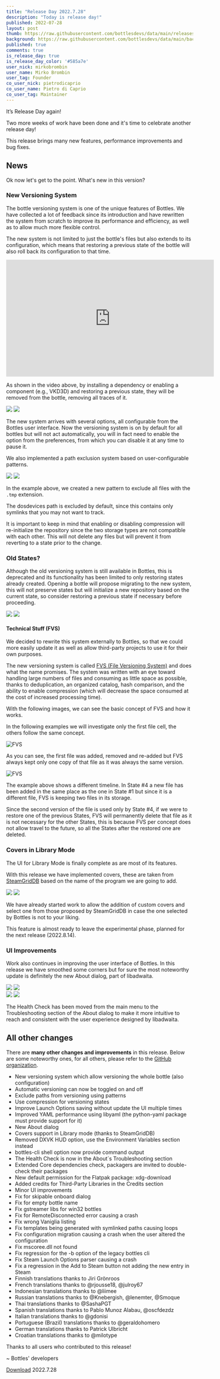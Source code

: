 ```yaml
---
title: "Release Day 2022.7.28"
description: "Today is release day!"
published: 2022-07-28
layout: post
thumb: https://raw.githubusercontent.com/bottlesdevs/data/main/releases/2022.7.28/release-day.png
background: https://raw.githubusercontent.com/bottlesdevs/data/main/backgrounds/2022.7.28.png
published: true
comments: true
is_release_day: true
is_release_day_color: '#585a7e'
user_nick: mirkobrombin
user_name: Mirko Brombin
user_tag: Founder
co_user_nick: pietrodicaprio
co_user_name: Pietro di Caprio
co_user_tag: Maintainer
---
```


It’s Release Day again!

Two more weeks of work have been done and it's time to celebrate another release day!

This release brings many new features, performance improvements and bug fixes.

## News
Ok now let's get to the point. What's new in this version?

### New Versioning System
The bottle versioning system is one of the unique features of Bottles. We have 
collected a lot of feedback since its introduction and have rewritten the system 
from scratch to improve its performance and efficiency, as well as to allow much 
more flexible control.

The new system is not limited to just the bottle's files but also extends to its 
configuration, which means that restoring a previous state of the bottle will 
also roll back its configuration to that time.

<div class="video-frame"><iframe width="560" height="315" src="https://www.youtube.com/embed/astxMzyxk0E" title="YouTube video player" frameborder="0" allow="accelerometer; autoplay; clipboard-write; encrypted-media; gyroscope; picture-in-picture" allowfullscreen></iframe></div>

As shown in the video above, by installing a dependency or enabling a component 
(e.g., VKD3D) and restoring a previous state, they will be removed from the 
bottle, removing all traces of it.

<img tooltip="Bottles Versioning Preferences" class="on-light" src="/uploads/bottles-fvs-prefs.png" />
<img tooltip="Bottles Versioning Preferences (dark)" class="on-dark" src="/uploads/bottles-fvs-prefs-dark.png" />

The new system arrives with several options, all configurable from the Bottles 
user interface. Now the versioning system is on by default for all bottles but 
will not act automatically, you will in fact need to enable the option from 
the preferences, from which you can disable it at any time to pause it.

We also implemented a path exclusion system based on user-configurable patterns.

<img tooltip="Bottles Versioning Exclusion Patterns" class="on-light" src="/uploads/bottles-fvs-ignore-patterns.png" />
<img tooltip="Bottles Versioning Exclusion Patterns (dark)" class="on-dark" src="/uploads/bottles-fvs-ignore-patterns-dark.png" />

In the example above, we created a new pattern to exclude all files with the 
`.tmp` extension.

The dosdevices path is excluded by default, since this contains only symlinks 
that you may not want to track.

It is important to keep in mind that enabling or disabling compression will 
re-initialize the repository since the two storage types are not compatible 
with each other. This will not delete any files but will prevent it from 
reverting to a state prior to the change.

### Old States?
Although the old versioning system is still available in Bottles, this is 
deprecated and its functionality has been limited to only restoring states 
already created. Opening a bottle will propose migrating to the new system, 
this will not preserve states but will initialize a new repository based on 
the current state, so consider restoring a previous state if necessary before 
proceeding.

<img tooltip="Bottles Versioning Migration" class="on-light" src="/uploads/bottles-fvs-migration.png" />
<img tooltip="Bottles Versioning Migration (dark)" class="on-dark" src="/uploads/bottles-fvs-migration-dark.png" />

#### Technical Stuff (FVS)
We decided to rewrite this system externally to Bottles, so that we could more 
easily update it as well as allow third-party projects to use it for their own 
purposes.

The new versioning system is called [FVS (File Versioning System)](https://github.com/mirkobrombin/FVS) 
and does what the name promises. The system was written with an eye toward 
handling large numbers of files and consuming as little space as possible, 
thanks to deduplication, an organized catalog, hash comparison, and the ability 
to enable compression (which will decrease the space consumed at the cost of 
increased processing time).

With the following images, we can see the basic concept of FVS and how it works.

In the following examples we will investigate only the first file cell, the 
others follow the same concept.

![FVS](https://github.com/mirkobrombin/FVS/raw/main/data/cnpt_1.png)

As you can see, the first file was added, removed and re-added but FVS always 
kept only one copy of that file as it was always the same version.

![FVS](https://github.com/mirkobrombin/FVS/raw/main/data/cnpt_2.png)

The example above shows a different timeline. In State #4 a new file has been 
added in the same place as the one in State #1 but since it is a different file, 
FVS is keeping two files in its storage.

Since the second version of the file is used only by State #4, if we were to 
restore one of the previous States, FVS will permanently delete that file as it 
is not necessary for the other States, this is because FVS per concept does not 
allow travel to the future, so all the States after the restored one are deleted.

### Covers in Library Mode
The UI for Library Mode is finally complete as are most of its features.

With this release we have implemented covers, these are taken from [SteamGridDB](https://www.steamgriddb.com/)
based on the name of the program we are going to add.

<img tooltip="Bottles Library Mode Covers" class="on-light" src="/uploads/bottles-library-mode-covers.png" />
<img tooltip="Bottles Library Mode Covers (dark)" class="on-dark" src="/uploads/bottles-library-mode-covers-dark.png" />

We have already started work to allow the addition of custom covers and select 
one from those proposed by SteamGridDB in case the one selected by Bottles is 
not to your liking.

This feature is almost ready to leave the experimental phase, planned 
for the next release (2022.8.14).

### UI Improvements
Work also continues in improving the user interface of Bottles. In this release 
we have smoothed some corners but for sure the most noteworthy update is definitely 
the new About dialog, part of libadwaita.

<div class="grid-pics">
    <img tooltip="Bottles libadwaita About dialog" class="on-light" src="/uploads/bottles-libadwaita-about.png" />
    <img tooltip="Bottles libadwaita About dialog - Health Check" class="on-light" src="/uploads/bottles-libadwaita-about-health-check.png" />
</div>

<div class="grid-pics">
    <img tooltip="Bottles libadwaita About dialog (dark)" class="on-dark" src="/uploads/bottles-libadwaita-about-dark.png" />
    <img tooltip="Bottles libadwaita About dialog - Health Check (dark)" class="on-dark" src="/uploads/bottles-libadwaita-about-health-check-dark.png" />
</div>

The Health Check has been moved from the main menu to the Troubleshooting 
section of the About dialog to make it more intuitive to reach and consistent 
with the user experience designed by libadwaita.

## All other changes
There are **many other changes and improvements** in this release. Below are 
some noteworthy ones, for all others, please refer to the 
[GitHub organization](https://github.com/bottlesdevs).

* New versioning system which allow versioning the whole bottle (also configuration)
* Automatic versioning can now be toggled on and off
* Exclude paths from versioning using patterns
* Use compression for versioning states
* Improve Launch Options saving without update the UI multiple times
* Improved YAML performance using libyaml (the python-yaml package must provide support for it)
* New About dialog
* Covers support in Library mode (thanks to SteamGridDB)
* Removed DXVK HUD option, use the Environment Variables section instead
* bottles-cli shell option now provide command output
* The Health Check is now in the About´s Troubleshooting section
* Extended Core dependencies check, packagers are invited to double-check their packages
* New default permission for the Flatpak package: xdg-download
* Added credits for Third-Party Libraries in the Credits section
* Minor UI improvements
* Fix for skipable onboard dialog
* Fix for empty bottle name
* Fix gstreamer libs for win32 bottles
* Fix for RemoteDisconnected error causing a crash
* Fix wrong Vaniglia listing
* Fix templates being generated with symlinked paths causing loops
* Fix configuration migration causing a crash when the user altered the configuration
* Fix mscoree.dll not found
* Fix regression for the -b option of the legacy bottles cli
* Fix Steam Launch Options parser causing a crash
* Fix a regression in the Add to Steam button not adding the new entry in Steam
* Finnish translations thanks to Jiri Grönroos
* French translations thanks to @rjousse18, @julroy67
* Indonesian translations thanks to @liimee
* Russian translations thanks to @Knebergish, @lenemter, @Smoque
* Thai translations thanks to @SashaPGT
* Spanish translations thanks to Pablo Munoz Alabau, @oscfdezdz
* Italian translations thanks to @gdonisi
* Portuguese (Brazil) translations thanks to @geraldohomero
* German translations thanks to Patrick Ulbricht
* Croatian translations thanks to @milotype

Thanks to all users who contributed to this release!

~ Bottles' developers

<a class="button" href="/download" style="">Download</a> 2022.7.28

